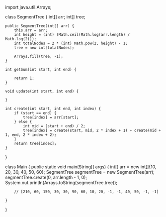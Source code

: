 import java.util.Arrays;

class SegmentTree {
    int[] arr;
    int[] tree;

    public SegmentTree(int[] arr) {
        this.arr = arr;
        int height = (int) (Math.ceil(Math.log(arr.length) / Math.log(2)));
        int totalNodes = 2 * (int) Math.pow(2, height) - 1;
        tree = new int[totalNodes];

        Arrays.fill(tree, -1);
    }

    int getSum(int start, int end) {

        return 1;
    }

    void update(int start, int end) {

    }

    int create(int start, int end, int index) {
        if (start == end) {
            tree[index] = arr[start];
        } else {
            int mid = (start + end) / 2;
            tree[index] = create(start, mid, 2 * index + 1) + create(mid + 1, end, 2 * index + 2);
        }
        return tree[index];
    }

}

class Main {
    public static void main(String[] args) {
        int[] arr = new int[]{10, 20, 30, 40, 50, 60};
        SegmentTree segmentTree = new SegmentTree(arr);
        segmentTree.create(0, arr.length - 1, 0);
        System.out.println(Arrays.toString(segmentTree.tree));


        // [210, 60, 150, 30, 30, 90, 60, 10, 20, -1, -1, 40, 50, -1, -1]

    }
}
